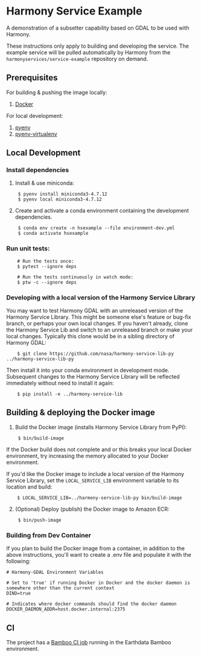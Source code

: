 # Harmony Service Example

A demonstration of a subsetter capability based on GDAL to be used with Harmony.

These instructions only apply to building and developing the service.  The example
service will be pulled automatically by Harmony from the `harmonyservices/service-example`
repository on demand.
## Prerequisites

For building & pushing the image locally:

1. [Docker](https://www.docker.com/get-started)

For local development:

1. [pyenv](https://github.com/pyenv/pyenv)
2. [pyenv-virtualenv](https://github.com/pyenv/pyenv-virtualenv)

## Local Development

### Install dependencies

1. Install & use miniconda:

        $ pyenv install miniconda3-4.7.12
        $ pyenv local miniconda3-4.7.12

2. Create and activate a conda environment containing the development dependencies.

        $ conda env create -n hsexample --file environment-dev.yml
        $ conda activate hsexample

### Run unit tests:

        # Run the tests once:
        $ pytest --ignore deps

        # Run the tests continuously in watch mode:
        $ ptw -c --ignore deps

### Developing with a local version of the Harmony Service Library

You may want to test Harmony GDAL with an unreleased version of the Harmony Service Library.  This might be someone else's feature or bug-fix branch, or perhaps your own local changes. If you haven't already, clone the Harmony Service Lib and switch to an unreleased branch or make your local changes. Typically this clone would be in a sibling directory of Harmony GDAL:

        $ git clone https://github.com/nasa/harmony-service-lib-py ../harmony-service-lib-py

Then install it into your conda environment in development mode. Subsequent changes to the Harmony Service Library will be reflected immediately without need to install it again:

        $ pip install -e ../harmony-service-lib

## Building & deploying the Docker image

1. Build the Docker image (installs Harmony Service Library from PyPI):

        $ bin/build-image

If the Docker build does not complete and or this breaks your local Docker
environment, try increasing the memory allocated to your Docker environment.

If you'd like the Docker image to include a local version of the Harmony Service Library, set the `LOCAL_SERVICE_LIB` environment variable to its location and build:

        $ LOCAL_SERVICE_LIB=../harmony-service-lib-py bin/build-image

2. (Optional) Deploy (publish) the Docker image to Amazon ECR:

        $ bin/push-image

### Building from Dev Container

If you plan to build the Docker image from a container, in addition to the above instructions, you'll want to create a .env file and populate it with the following:

```
# Harmony-GDAL Environment Variables

# Set to 'true' if running Docker in Docker and the docker daemon is somewhere other than the current context
DIND=true

# Indicates where docker commands should find the docker daemon
DOCKER_DAEMON_ADDR=host.docker.internal:2375
```

## CI

The project has a [Bamboo CI job](https://ci.earthdata.nasa.gov/browse/HARMONY-HG) running
in the Earthdata Bamboo environment.
